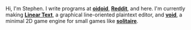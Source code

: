 Hi, I'm Stephen. I write programs at [**oidoid**](https://github.com/oidoid), [**Reddit**](https://github.com/reddit), and here. I'm currently making [**Linear Text**](https://github.com/oidoid/linear-text), a graphical line-oriented plaintext editor, and [**void**](https://github.com/oidoid/void), a minimal 2D game engine for small games like [**solitaire**](https://superpatience.com).
